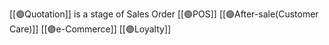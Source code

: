 [[🟣Quotation]] is a stage of Sales Order
[[🟣POS]]
[[🟣After-sale(Customer Care)]]
[[🟣e-Commerce]]
[[🟣Loyalty]]
